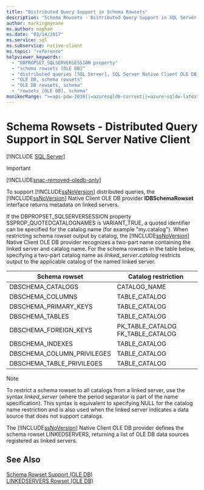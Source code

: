 ```yaml
---
title: "Distributed Query Support in Schema Rowsets"
description: "Schema Rowsets - Distributed Query Support in SQL Server Native Client"
author: markingmyname
ms.author: maghan
ms.date: "03/14/2017"
ms.service: sql
ms.subservice: native-client
ms.topic: "reference"
helpviewer_keywords:
  - "DBPROPSET_SQLSERVERSESSION property"
  - "schema rowsets [OLE DB]"
  - "distributed queries [SQL Server], SQL Server Native Client OLE DB provider"
  - "OLE DB, schema rowsets"
  - "OLE DB rowsets, schema"
  - "rowsets [OLE DB], schema"
monikerRange: ">=aps-pdw-2016||=azuresqldb-current||=azure-sqldw-latest||>=sql-server-2016||>=sql-server-linux-2017||=azuresqldb-mi-current"
---
```

# Schema Rowsets - Distributed Query Support in SQL Server Native Client
[!INCLUDE [SQL Server](../../../includes/applies-to-version/sql-asdb-asdbmi-asa-pdw.md)]

> [!IMPORTANT] 
> [!INCLUDE[snac-removed-oledb-only](../../../includes/snac-removed-oledb-only.md)]

  To support [!INCLUDE[ssNoVersion](../../../includes/ssnoversion-md.md)] distributed queries, the [!INCLUDE[ssNoVersion](../../../includes/ssnoversion-md.md)] Native Client OLE DB provider **IDBSchemaRowset** interface returns metadata on linked servers.  
  
 If the DBPROPSET_SQLSERVERSESSION property SSPROP_QUOTEDCATALOGNAMES is VARIANT_TRUE, a quoted identifier can be specified for the catalog name (for example "my.catalog"). When restricting schema rowset output by catalog, the [!INCLUDE[ssNoVersion](../../../includes/ssnoversion-md.md)] Native Client OLE DB provider recognizes a two-part name containing the linked server and catalog name. For the schema rowsets in the table below, specifying a two-part catalog name as _linked_server_**.**_catalog_ restricts output to the applicable catalog of the named linked server.  
  
|Schema rowset|Catalog restriction|  
|-------------------|-------------------------|  
|DBSCHEMA_CATALOGS|CATALOG_NAME|  
|DBSCHEMA_COLUMNS|TABLE_CATALOG|  
|DBSCHEMA_PRIMARY_KEYS|TABLE_CATALOG|  
|DBSCHEMA_TABLES|TABLE_CATALOG|  
|DBSCHEMA_FOREIGN_KEYS|PK_TABLE_CATALOG FK_TABLE_CATALOG|  
|DBSCHEMA_INDEXES|TABLE_CATALOG|  
|DBSCHEMA_COLUMN_PRIVILEGES|TABLE_CATALOG|  
|DBSCHEMA_TABLE_PRIVILEGES|TABLE_CATALOG|  
  
> [!NOTE]  
>  To restrict a schema rowset to all catalogs from a linked server, use the syntax *linked_server* (where the period separator is part of the name specification). This syntax is equivalent to specifying NULL for the catalog name restriction and is also used when the linked server indicates a data source that does not support catalogs.  
  
 The [!INCLUDE[ssNoVersion](../../../includes/ssnoversion-md.md)] Native Client OLE DB provider defines the schema rowset LINKEDSERVERS, returning a list of OLE DB data sources registered as linked servers.  
  
## See Also  
 [Schema Rowset Support &#40;OLE DB&#41;](../../../relational-databases/native-client/ole-db/schema-rowset-support-ole-db.md)   
 [LINKEDSERVERS Rowset &#40;OLE DB&#41;](../../../relational-databases/native-client/ole-db/schema-rowsets-linkedservers-rowset.md)  
  
  
